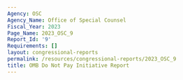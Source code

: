 ```yaml
---
Agency: OSC
Agency_Name: Office of Special Counsel
Fiscal_Year: 2023
Page_Name: 2023_OSC_9
Report_Id: '9'
Requirements: []
layout: congressional-reports
permalink: /resources/congressional-reports/2023_OSC_9
title: OMB Do Not Pay Initiative Report
---
```

